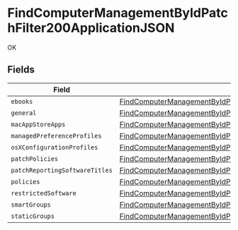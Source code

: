 # FindComputerManagementByIdPatchFilter200ApplicationJSON

OK


## Fields

| Field                                                                                                                                                                                                   | Type                                                                                                                                                                                                    | Required                                                                                                                                                                                                | Description                                                                                                                                                                                             |
| ------------------------------------------------------------------------------------------------------------------------------------------------------------------------------------------------------- | ------------------------------------------------------------------------------------------------------------------------------------------------------------------------------------------------------- | ------------------------------------------------------------------------------------------------------------------------------------------------------------------------------------------------------- | ------------------------------------------------------------------------------------------------------------------------------------------------------------------------------------------------------- |
| `ebooks`                                                                                                                                                                                                | [FindComputerManagementByIdPatchFilter200ApplicationJSONEbooks](../../models/operations/findcomputermanagementbyidpatchfilter200applicationjsonebooks.md)[]                                             | :heavy_minus_sign:                                                                                                                                                                                      | N/A                                                                                                                                                                                                     |
| `general`                                                                                                                                                                                               | [FindComputerManagementByIdPatchFilter200ApplicationJSONGeneral](../../models/operations/findcomputermanagementbyidpatchfilter200applicationjsongeneral.md)                                             | :heavy_minus_sign:                                                                                                                                                                                      | N/A                                                                                                                                                                                                     |
| `macAppStoreApps`                                                                                                                                                                                       | [FindComputerManagementByIdPatchFilter200ApplicationJSONMacAppStoreApps](../../models/operations/findcomputermanagementbyidpatchfilter200applicationjsonmacappstoreapps.md)[]                           | :heavy_minus_sign:                                                                                                                                                                                      | N/A                                                                                                                                                                                                     |
| `managedPreferenceProfiles`                                                                                                                                                                             | [FindComputerManagementByIdPatchFilter200ApplicationJSONManagedPreferenceProfiles](../../models/operations/findcomputermanagementbyidpatchfilter200applicationjsonmanagedpreferenceprofiles.md)[]       | :heavy_minus_sign:                                                                                                                                                                                      | N/A                                                                                                                                                                                                     |
| `osXConfigurationProfiles`                                                                                                                                                                              | [FindComputerManagementByIdPatchFilter200ApplicationJSONOsXConfigurationProfiles](../../models/operations/findcomputermanagementbyidpatchfilter200applicationjsonosxconfigurationprofiles.md)[]         | :heavy_minus_sign:                                                                                                                                                                                      | N/A                                                                                                                                                                                                     |
| `patchPolicies`                                                                                                                                                                                         | [FindComputerManagementByIdPatchFilter200ApplicationJSONPatchPolicies](../../models/operations/findcomputermanagementbyidpatchfilter200applicationjsonpatchpolicies.md)[]                               | :heavy_minus_sign:                                                                                                                                                                                      | N/A                                                                                                                                                                                                     |
| `patchReportingSoftwareTitles`                                                                                                                                                                          | [FindComputerManagementByIdPatchFilter200ApplicationJSONPatchReportingSoftwareTitles](../../models/operations/findcomputermanagementbyidpatchfilter200applicationjsonpatchreportingsoftwaretitles.md)[] | :heavy_minus_sign:                                                                                                                                                                                      | N/A                                                                                                                                                                                                     |
| `policies`                                                                                                                                                                                              | [FindComputerManagementByIdPatchFilter200ApplicationJSONPolicies](../../models/operations/findcomputermanagementbyidpatchfilter200applicationjsonpolicies.md)[]                                         | :heavy_minus_sign:                                                                                                                                                                                      | N/A                                                                                                                                                                                                     |
| `restrictedSoftware`                                                                                                                                                                                    | [FindComputerManagementByIdPatchFilter200ApplicationJSONRestrictedSoftware](../../models/operations/findcomputermanagementbyidpatchfilter200applicationjsonrestrictedsoftware.md)[]                     | :heavy_minus_sign:                                                                                                                                                                                      | N/A                                                                                                                                                                                                     |
| `smartGroups`                                                                                                                                                                                           | [FindComputerManagementByIdPatchFilter200ApplicationJSONSmartGroups](../../models/operations/findcomputermanagementbyidpatchfilter200applicationjsonsmartgroups.md)[]                                   | :heavy_minus_sign:                                                                                                                                                                                      | N/A                                                                                                                                                                                                     |
| `staticGroups`                                                                                                                                                                                          | [FindComputerManagementByIdPatchFilter200ApplicationJSONStaticGroups](../../models/operations/findcomputermanagementbyidpatchfilter200applicationjsonstaticgroups.md)[]                                 | :heavy_minus_sign:                                                                                                                                                                                      | N/A                                                                                                                                                                                                     |